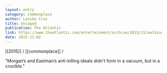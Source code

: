 ```yaml
---
layout: entry
category: commonplace
author: Lenika Cruz
title: Uncaged
publication: The Atlantic
link: https://www.theatlantic.com/entertainment/archive/2015/11/walking-dead-heres-not-here-roundtable/412984/
date: 2015-11-02
---
```


[[2015]] / [[commonplace]] / 

"Morgan’s and Eastman’s anti-killing ideals didn’t form in a vacuum, but in a crucible."
 
 

